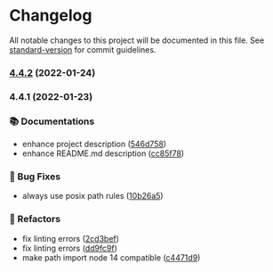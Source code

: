# Changelog

All notable changes to this project will be documented in this file. See [standard-version](https://github.com/conventional-changelog/standard-version) for commit guidelines.

### [4.4.2](https://github.com/openscript-ch/gatsby-plugin-i18n-l10n/compare/v4.4.1...v4.4.2) (2022-01-24)

### 4.4.1 (2022-01-23)


### 📚 Documentations

* enhance project description ([546d758](https://github.com/openscript-ch/gatsby-plugin-i18n-l10n/commit/546d75850b408e370bf17db54ca3ad5ef1e3e2c9))
* enhance README.md description ([cc85f78](https://github.com/openscript-ch/gatsby-plugin-i18n-l10n/commit/cc85f78ab096a93a808a9fbb54737d6540e0c7e5))


### 🐛 Bug Fixes

* always use posix path rules ([10b26a5](https://github.com/openscript-ch/gatsby-plugin-i18n-l10n/commit/10b26a5a4f64525077caab10ef92ca74af0b60aa))


### 🔄 Refactors

* fix linting errors ([2cd3bef](https://github.com/openscript-ch/gatsby-plugin-i18n-l10n/commit/2cd3bef345f1c69f72a38d3424f4fa22e19b49cc))
* fix linting errors ([dd9fc9f](https://github.com/openscript-ch/gatsby-plugin-i18n-l10n/commit/dd9fc9f1e6c2a64234cd21221fde4a503e06b181))
* make path import node 14 compatible ([c4471d9](https://github.com/openscript-ch/gatsby-plugin-i18n-l10n/commit/c4471d9604062d8c2aca09f43888ffe0e600616a))
